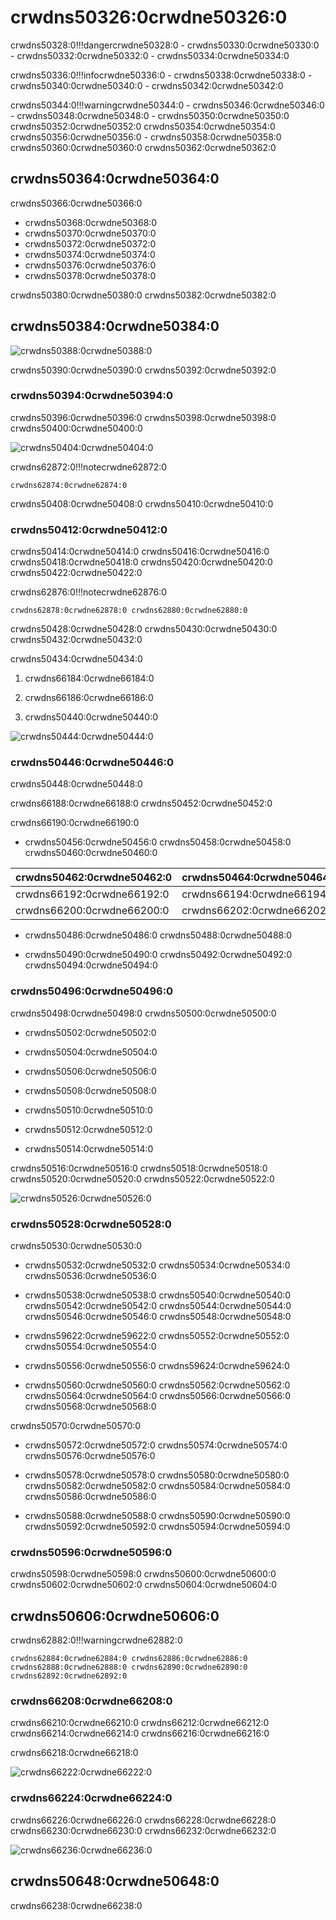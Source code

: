 # crwdns50326:0crwdne50326:0

crwdns50328:0!!!dangercrwdne50328:0
    - crwdns50330:0crwdne50330:0
    - crwdns50332:0crwdne50332:0
    - crwdns50334:0crwdne50334:0

crwdns50336:0!!!infocrwdne50336:0
    - crwdns50338:0crwdne50338:0
    - crwdns50340:0crwdne50340:0
    - crwdns50342:0crwdne50342:0

crwdns50344:0!!!warningcrwdne50344:0
    - crwdns50346:0crwdne50346:0
    - crwdns50348:0crwdne50348:0
    - crwdns50350:0crwdne50350:0 crwdns50352:0crwdne50352:0 crwdns50354:0crwdne50354:0 crwdns50356:0crwdne50356:0
    - crwdns50358:0crwdne50358:0 crwdns50360:0crwdne50360:0 crwdns50362:0crwdne50362:0

## crwdns50364:0crwdne50364:0

crwdns50366:0crwdne50366:0

* crwdns50368:0crwdne50368:0
* crwdns50370:0crwdne50370:0
* crwdns50372:0crwdne50372:0
* crwdns50374:0crwdne50374:0
* crwdns50376:0crwdne50376:0
* crwdns50378:0crwdne50378:0

crwdns50380:0crwdne50380:0 crwdns50382:0crwdne50382:0

## crwdns50384:0crwdne50384:0

![crwdns50388:0crwdne50388:0](crwdns50386:0crwdne50386:0)

crwdns50390:0crwdne50390:0  crwdns50392:0crwdne50392:0

### crwdns50394:0crwdne50394:0

crwdns50396:0crwdne50396:0  crwdns50398:0crwdne50398:0  crwdns50400:0crwdne50400:0

![crwdns50404:0crwdne50404:0](crwdns50402:0crwdne50402:0)

crwdns62872:0!!!notecrwdne62872:0

    crwdns62874:0crwdne62874:0

crwdns50408:0crwdne50408:0  crwdns50410:0crwdne50410:0

### crwdns50412:0crwdne50412:0

crwdns50414:0crwdne50414:0  crwdns50416:0crwdne50416:0  crwdns50418:0crwdne50418:0  crwdns50420:0crwdne50420:0  crwdns50422:0crwdne50422:0

crwdns62876:0!!!notecrwdne62876:0

    crwdns62878:0crwdne62878:0 crwdns62880:0crwdne62880:0

crwdns50428:0crwdne50428:0 crwdns50430:0crwdne50430:0  crwdns50432:0crwdne50432:0

crwdns50434:0crwdne50434:0

1. crwdns66184:0crwdne66184:0

2. crwdns66186:0crwdne66186:0

3. crwdns50440:0crwdne50440:0

![crwdns50444:0crwdne50444:0](crwdns50442:0crwdne50442:0)

### crwdns50446:0crwdne50446:0

crwdns50448:0crwdne50448:0

crwdns66188:0crwdne66188:0  crwdns50452:0crwdne50452:0

crwdns66190:0crwdne66190:0

* crwdns50456:0crwdne50456:0  crwdns50458:0crwdne50458:0  crwdns50460:0crwdne50460:0

| crwdns50462:0crwdne50462:0 | crwdns50464:0crwdne50464:0 | crwdns50466:0crwdne50466:0 | crwdns50468:0crwdne50468:0 |
| -------------------------- | -------------------------- | -------------------------- | -------------------------- |
| crwdns66192:0crwdne66192:0 | crwdns66194:0crwdne66194:0 | crwdns66196:0crwdne66196:0 | crwdns66198:0crwdne66198:0 |
| crwdns66200:0crwdne66200:0 | crwdns66202:0crwdne66202:0 | crwdns66204:0crwdne66204:0 | crwdns66206:0crwdne66206:0 |

* crwdns50486:0crwdne50486:0  crwdns50488:0crwdne50488:0

* crwdns50490:0crwdne50490:0  crwdns50492:0crwdne50492:0  crwdns50494:0crwdne50494:0

### crwdns50496:0crwdne50496:0

crwdns50498:0crwdne50498:0  crwdns50500:0crwdne50500:0

* crwdns50502:0crwdne50502:0

* crwdns50504:0crwdne50504:0

* crwdns50506:0crwdne50506:0

* crwdns50508:0crwdne50508:0

* crwdns50510:0crwdne50510:0

* crwdns50512:0crwdne50512:0

* crwdns50514:0crwdne50514:0

crwdns50516:0crwdne50516:0  crwdns50518:0crwdne50518:0  crwdns50520:0crwdne50520:0  crwdns50522:0crwdne50522:0

![crwdns50526:0crwdne50526:0](crwdns50524:0crwdne50524:0)

### crwdns50528:0crwdne50528:0

crwdns50530:0crwdne50530:0

* crwdns50532:0crwdne50532:0 crwdns50534:0crwdne50534:0 crwdns50536:0crwdne50536:0

* crwdns50538:0crwdne50538:0 crwdns50540:0crwdne50540:0 crwdns50542:0crwdne50542:0 crwdns50544:0crwdne50544:0 crwdns50546:0crwdne50546:0 crwdns50548:0crwdne50548:0

* crwdns59622:0crwdne59622:0 crwdns50552:0crwdne50552:0 crwdns50554:0crwdne50554:0

* crwdns50556:0crwdne50556:0 crwdns59624:0crwdne59624:0

* crwdns50560:0crwdne50560:0 crwdns50562:0crwdne50562:0  crwdns50564:0crwdne50564:0 crwdns50566:0crwdne50566:0 crwdns50568:0crwdne50568:0

crwdns50570:0crwdne50570:0

* crwdns50572:0crwdne50572:0 crwdns50574:0crwdne50574:0 crwdns50576:0crwdne50576:0

* crwdns50578:0crwdne50578:0 crwdns50580:0crwdne50580:0 crwdns50582:0crwdne50582:0 crwdns50584:0crwdne50584:0 crwdns50586:0crwdne50586:0

* crwdns50588:0crwdne50588:0 crwdns50590:0crwdne50590:0 crwdns50592:0crwdne50592:0 crwdns50594:0crwdne50594:0

### crwdns50596:0crwdne50596:0

crwdns50598:0crwdne50598:0 crwdns50600:0crwdne50600:0 crwdns50602:0crwdne50602:0 crwdns50604:0crwdne50604:0

## crwdns50606:0crwdne50606:0

crwdns62882:0!!!warningcrwdne62882:0

    crwdns62884:0crwdne62884:0 crwdns62886:0crwdne62886:0 crwdns62888:0crwdne62888:0 crwdns62890:0crwdne62890:0 crwdns62892:0crwdne62892:0

### crwdns66208:0crwdne66208:0

crwdns66210:0crwdne66210:0 crwdns66212:0crwdne66212:0 crwdns66214:0crwdne66214:0 crwdns66216:0crwdne66216:0

crwdns66218:0crwdne66218:0

![crwdns66222:0crwdne66222:0](crwdns66220:0crwdne66220:0)

### crwdns66224:0crwdne66224:0

crwdns66226:0crwdne66226:0 crwdns66228:0crwdne66228:0 crwdns66230:0crwdne66230:0 crwdns66232:0crwdne66232:0

![crwdns66236:0crwdne66236:0](crwdns66234:0crwdne66234:0)

## crwdns50648:0crwdne50648:0

crwdns66238:0crwdne66238:0

